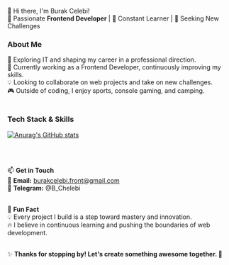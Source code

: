 👋 Hi there, I'm Burak Celebi!<br>
🚀 Passionate <strong>Frontend Developer</strong> | 🌱 Constant Learner | 🎯 Seeking New Challenges<br>

<h3>About Me</h3>
👀 Exploring IT and shaping my career in a professional direction.<br>
🌱 Currently working as a Frontend Developer, continuously improving my skills.<br>
💡 Looking to collaborate on web projects and take on new challenges.<br>
🎮 Outside of coding, I enjoy sports, console gaming, and camping.<br><br>


<h3>Tech Stack & Skills</h3>

[![Anurag's GitHub stats](https://github-readme-stats.vercel.app/api?username=BurakCelebi-front)](https://github.com/BurakCelebi-front/github-readme-stats) 

<br><br>

📫 <strong>Get in Touch </strong> <br>
📩 <strong>Email:</strong> burakcelebi.front@gmail.com <br>
💬 <strong>Telegram:</strong> @B_Chelebi<br><br>


📌 <strong>Fun Fact</strong><br>
💡 Every project I build is a step toward mastery and innovation.<br>
🔥 I believe in continuous learning and pushing the boundaries of web development.<br><br>


✨ <strong>Thanks for stopping by! Let's create something awesome together. </strong> 🚀

